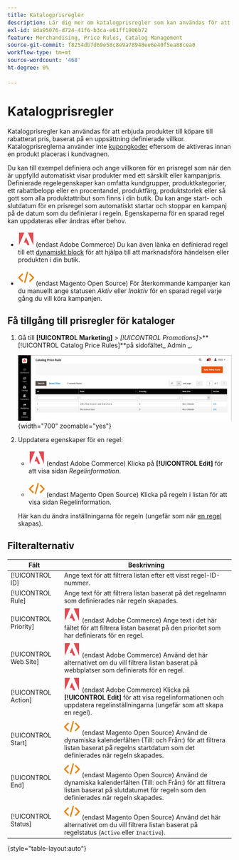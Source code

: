 ```yaml
---
title: Katalogprisregler
description: Lär dig mer om katalogprisregler som kan användas för att erbjuda produkter till köpare till ett rabatterat pris baserat på en uppsättning definierade villkor.
exl-id: 8da95076-d724-41f6-b3ca-e61ff1906b72
feature: Merchandising, Price Rules, Catalog Management
source-git-commit: f8254db7d69e58c8e9a78948ee6e40f5ea88cea0
workflow-type: tm+mt
source-wordcount: '468'
ht-degree: 0%

---
```


# Katalogprisregler

Katalogprisregler kan användas för att erbjuda produkter till köpare till rabatterat pris, baserat på en uppsättning definierade villkor. Katalogprisreglerna använder inte [kupongkoder](price-rules-cart-coupon.md) eftersom de aktiveras innan en produkt placeras i kundvagnen.

Du kan till exempel definiera och ange villkoren för en prisregel som när den är uppfylld automatiskt visar produkter med ett särskilt eller kampanjpris. Definierade regelegenskaper kan omfatta kundgrupper, produktkategorier, ett rabattbelopp eller en procentandel, produktfärg, produktstorlek eller så gott som alla produktattribut som finns i din butik. Du kan ange start- och slutdatum för en prisregel som automatiskt startar och stoppar en kampanj på de datum som du definierar i regeln. Egenskaperna för en sparad regel kan uppdateras eller ändras efter behov.

- ![Adobe Commerce](../assets/adobe-logo.svg) (endast Adobe Commerce) Du kan även länka en definierad regel till ett [dynamiskt block](../content-design/dynamic-blocks.md) för att hjälpa till att marknadsföra händelsen eller produkten i din butik.

- ![Magento Open Source](../assets/open-source.svg) (endast Magento Open Source) För återkommande kampanjer kan du manuellt ange statusen _Aktiv_ eller _Inaktiv_ för en sparad regel varje gång du vill köra kampanjen.

## Få tillgång till prisregler för kataloger

1. Gå till **[!UICONTROL Marketing]** > _[!UICONTROL Promotions]_>**[!UICONTROL Catalog Price Rules]**på sidofältet_ Admin _.

   ![Katalogprisregler](./assets/price-rule-catalog.png){width="700" zoomable="yes"}

1. Uppdatera egenskaper för en regel:

   - ![Adobe Commerce](../assets/adobe-logo.svg) (endast Adobe Commerce) Klicka på **[!UICONTROL Edit]** för att visa sidan _Regelinformation_.

   - ![Magento Open Source](../assets/open-source.svg) (endast Magento Open Source) Klicka på regeln i listan för att visa sidan Regelinformation.

   Här kan du ändra inställningarna för regeln (ungefär som när [en regel ](price-rules-catalog-create.md) skapas).

## Filteralternativ

| Fält | Beskrivning |
|--- |--- |
| [!UICONTROL ID] | Ange text för att filtrera listan efter ett visst regel-ID-nummer. |
| [!UICONTROL Rule] | Ange text för att filtrera listan baserat på det regelnamn som definierades när regeln skapades. |
| [!UICONTROL Priority] | ![Adobe Commerce](../assets/adobe-logo.svg) (endast Adobe Commerce) Ange text i det här fältet för att filtrera listan baserat på den prioritet som har definierats för en regel. |
| [!UICONTROL Web Site] | ![Adobe Commerce](../assets/adobe-logo.svg) (endast Adobe Commerce) Använd det här alternativet om du vill filtrera listan baserat på webbplatser som definierats för en regel. |
| [!UICONTROL Action] | ![Adobe Commerce](../assets/adobe-logo.svg) (endast Adobe Commerce) Klicka på **[!UICONTROL Edit]** för att visa regelinformationen och uppdatera regelinställningarna (ungefär som att skapa en regel). |
| [!UICONTROL Start] | ![Magento Open Source](../assets/open-source.svg) (endast Magento Open Source) Använd de dynamiska kalenderfälten (Till: och Från:) för att filtrera listan baserat på regelns startdatum som det definierades när regeln skapades. |
| [!UICONTROL End] | ![Magento Open Source](../assets/open-source.svg) (endast Magento Open Source) Använd de dynamiska kalenderfälten (Till: och Från:) för att filtrera listan baserat på slutdatumet för regeln som den definierades när regeln skapades. |
| [!UICONTROL Status] | ![Magento Open Source](../assets/open-source.svg) (endast Magento Open Source) Använd det här alternativet om du vill filtrera listan baserat på regelstatus (`Active` eller `Inactive`). |

{style="table-layout:auto"}

